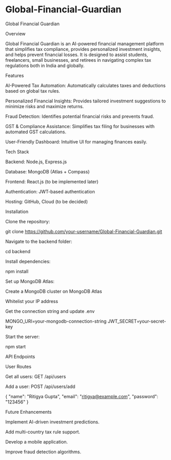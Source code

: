 # Global-Financial-Guardian
Global Financial Guardian

Overview

Global Financial Guardian is an AI-powered financial management platform that simplifies tax compliance, provides personalized investment insights, and helps prevent financial losses. It is designed to assist students, freelancers, small businesses, and retirees in navigating complex tax regulations both in India and globally.

Features

AI-Powered Tax Automation: Automatically calculates taxes and deductions based on global tax rules.

Personalized Financial Insights: Provides tailored investment suggestions to minimize risks and maximize returns.

Fraud Detection: Identifies potential financial risks and prevents fraud.

GST & Compliance Assistance: Simplifies tax filing for businesses with automated GST calculations.

User-Friendly Dashboard: Intuitive UI for managing finances easily.

Tech Stack

Backend: Node.js, Express.js

Database: MongoDB (Atlas + Compass)

Frontend: React.js (to be implemented later)

Authentication: JWT-based authentication

Hosting: GitHub, Cloud (to be decided)

Installation

Clone the repository:

git clone https://github.com/your-username/Global-Financial-Guardian.git

Navigate to the backend folder:

cd backend

Install dependencies:

npm install

Set up MongoDB Atlas:

Create a MongoDB cluster on MongoDB Atlas

Whitelist your IP address

Get the connection string and update .env

MONGO_URI=your-mongodb-connection-string
JWT_SECRET=your-secret-key

Start the server:

npm start

API Endpoints

User Routes

Get all users: GET /api/users

Add a user: POST /api/users/add

{
  "name": "Ritigya Gupta",
  "email": "ritigya@example.com",
  "password": "123456"
}

Future Enhancements

Implement AI-driven investment predictions.

Add multi-country tax rule support.

Develop a mobile application.

Improve fraud detection algorithms.




